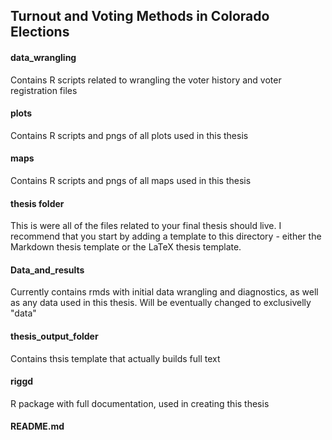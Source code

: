 ## Turnout and Voting Methods in Colorado Elections

#### data_wrangling

Contains R scripts related to wrangling the voter history and voter registration files

#### plots

Contains R scripts and pngs of all plots used in this thesis

#### maps

Contains R scripts and pngs of all maps used in this thesis

#### thesis folder

This is were all of the files related to your final thesis should live. I recommend that you start by adding a template to this directory - either the Markdown thesis template or the LaTeX thesis template.

#### Data_and_results

Currently contains rmds with initial data wrangling and diagnostics, as well as any data used in this thesis. Will be eventually changed to exclusivelly "data"

#### thesis_output_folder

Contains thsis template that actually builds full text

#### riggd

R package with full documentation, used in creating this thesis
#### README.md

